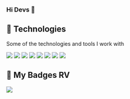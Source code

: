 ### Hi Devs 👋

<!--
**airton/airton** is a ✨ _special_ ✨ repository because its `README.md` (this file) appears on your GitHub profile.

Here are some ideas to get you started:

- 🔭 I’m currently working on ...
- 🌱 I’m currently learning ...
- 👯 I’m looking to collaborate on ...
- 🤔 I’m looking for help with ...
- 💬 Ask me about ...
- 📫 How to reach me: ...
- 😄 Pronouns: ...
- ⚡ Fun fact: ...
-->


## 🚀 Technologies

Some of the technologies and tools I work with

![](https://img.shields.io/badge/-JavaScript-F7DF1E?style=flat-square&logo=javascript&logoColor=black)
![](https://img.shields.io/badge/-HTML5-E34F26?style=flat-square&logo=html5&logoColor=white)
![](https://img.shields.io/badge/-CSS3-1572B6?style=flat-square&logo=css3)
![](https://img.shields.io/badge/-PHP-777BB4?style=flat-square&logo=php&logoColor=white)
![](https://img.shields.io/badge/-WordPress-21759B?style=flat-square&logo=wordpress)
![](https://img.shields.io/badge/-ReactJS-61DBFB?style=flat-square&logo=react&logoColor=222)
![](https://img.shields.io/badge/-VSCode-007ACC?style=flat-square&logo=visual-studio-code&logoColor=white)
![](https://img.shields.io/badge/-Blade-FF2D20?style=flat-square&logo=laravel&logoColor=white)




## 🚀 My Badges RV

![](https://badgeslab-images-bucket.s3-sa-east-1.amazonaws.com/redventures/airton-vancin-junior.png)

